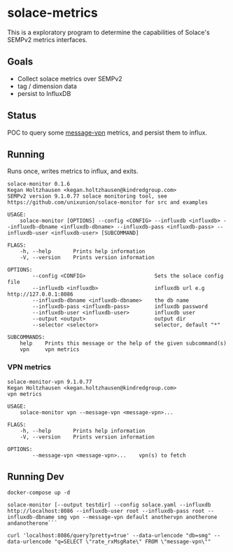 # solace-metrics

This is a exploratory program to determine the capabilities of Solace's SEMPv2 metrics interfaces.

## Goals

* Collect solace metrics over SEMPv2
* tag / dimension data
* persist to InfluxDB

## Status

POC to query some [message-vpn](src/metrics.rs) metrics, and persist them to influx.

## Running

Runs once, writes metrics to influx, and exits.

```
solace-monitor 0.1.6
Kegan Holtzhausen <kegan.holtzhausen@kindredgroup.com>
SEMPv2 version 9.1.0.77 solace monitoring tool, see https://github.com/unixunion/solace-monitor for src and examples

USAGE:
    solace-monitor [OPTIONS] --config <CONFIG> --influxdb <influxdb> --influxdb-dbname <influxdb-dbname> --influxdb-pass <influxdb-pass> --influxdb-user <influxdb-user> [SUBCOMMAND]

FLAGS:
    -h, --help       Prints help information
    -V, --version    Prints version information

OPTIONS:
        --config <CONFIG>                      Sets the solace config file
        --influxdb <influxdb>                  influxdb url e.g http://127.0.0.1:8086
        --influxdb-dbname <influxdb-dbname>    the db name
        --influxdb-pass <influxdb-pass>        influxdb password
        --influxdb-user <influxdb-user>        influxdb user
        --output <output>                      output dir
        --selector <selector>                  selector, default "*"

SUBCOMMANDS:
    help    Prints this message or the help of the given subcommand(s)
    vpn     vpn metrics
```

### VPN metrics

```
solace-monitor-vpn 9.1.0.77
Kegan Holtzhausen <kegan.holtzhausen@kindredgroup.com>
vpn metrics

USAGE:
    solace-monitor vpn --message-vpn <message-vpn>...

FLAGS:
    -h, --help       Prints help information
    -V, --version    Prints version information

OPTIONS:
        --message-vpn <message-vpn>...    vpn(s) to fetch
```

## Running Dev

```
docker-compose up -d

solace-monitor [--output testdir] --config solace.yaml --influxdb http://localhost:8086 --influxdb-user root --influxdb-pass root --influxdb-dbname smg vpn --message-vpn default anothervpn anotherone andanotherone```

curl 'localhost:8086/query?pretty=true' --data-urlencode "db=smg" --data-urlencode "q=SELECT \"rate_rxMsgRate\" FROM \"message-vpn\""
```
